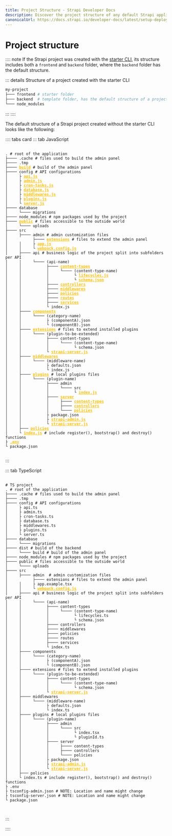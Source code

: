 ```yaml
---
title: Project Structure - Strapi Developer Docs
description: Discover the project structure of any default Strapi application.
canonicalUrl: https://docs.strapi.io/developer-docs/latest/setup-deployment-guides/file-structure.html
---
```


<style lang="scss" scoped>
  pre {
    a {
      color: #ffbf00;
      font-weight: 600;
      /* letter-spacing: .1px; */
    }
  }
</style>

# Project structure

:::: note
If the Strapi project was created with the [starter CLI](https://strapi.io/blog/announcing-the-strapi-starter-cli), its structure includes both a `frontend` and `backend` folder, where the `backend` folder has the default structure.

::: details Structure of a project created with the starter CLI

```sh
my-project
├─── frontend # starter folder
├─── backend  # template folder, has the default structure of a project
└─── node_modules
```

:::
::::

The default structure of a Strapi project created without the starter CLI looks like the following:

:::: tabs card
::: tab JavaScript
<pre>
  <code>
. <span class="token comment"># root of the application</span>
├──── .cache <span class="token comment"># files used to build the admin panel</span>
├──── .tmp
├──── <a href="/developer-docs/latest/development/admin-customization.html#build">build</a> <span class="token comment"># build of the admin panel</span>
├──── config <span class="token comment"># API configurations</span>
│     ├ <a href="/developer-docs/latest/setup-deployment-guides/configurations/optional/api.html">api.js</a>
│     ├ <a href="/developer-docs/latest/setup-deployment-guides/configurations/required/admin-panel.html">admin.js</a>
│     ├ <a href="/developer-docs/latest/setup-deployment-guides/configurations/optional/cronjobs.html">cron-tasks.js</a>
│     ├ <a href="/developer-docs/latest/setup-deployment-guides/configurations/required/databases.html#database-configuration">database.js</a>
│     ├ <a href="/developer-docs/latest/setup-deployment-guides/configurations/required/middlewares.html">middlewares.js</a>
│     ├ <a href="/developer-docs/latest/setup-deployment-guides/configurations/optional/plugins.html">plugins.js</a>
│     └ <a href="/developer-docs/latest/setup-deployment-guides/configurations/required/server.html#server-configuration">server.js</a>
├──── database
│     └──── migrations
├──── node_modules <span class="token comment"># npm packages used by the project</span>
├──── <a href="/developer-docs/latest/setup-deployment-guides/configurations/optional/public-assets.html">public</a> <span class="token comment"># files accessible to the outside world</span>
│     └──── uploads
├──── src
│     ├──── admin <span class="token comment"># admin customization files</span>
│           ├──── <a href="/developer-docs/latest/development/admin-customization.html#extension">extensions</a> <span class="token comment"># files to extend the admin panel</span>
│     │     ├ <a href="/developer-docs/latest/development/admin-customization.html#configuration-options">app.js</a>
│     │     └ <a href="/developer-docs/latest/development/admin-customization.html#webpack-configuration">webpack.config.js</a>
│     ├──── api <span class="token comment"># business logic of the project split into subfolders per API</span>
│     │     └──── (api-name)
│     │           ├──── <a href="/developer-docs/latest/development/backend-customization/models.html">content-types</a>
│     │           │     └──── (content-type-name)
│     │           │           └ <a href="/developer-docs/latest/development/backend-customization/models.html#lifecycle-hooks">lifecycles.js</a>
│     │           │           └ <a href="/developer-docs/latest/development/backend-customization/models.html#model-schema">schema.json</a>
│     │           ├──── <a href="/developer-docs/latest/development/backend-customization/controllers.html">controllers</a>
│     │           ├──── <a href="/developer-docs/latest/setup-deployment-guides/configurations/optional/middlewares.html">middlewares</a>
│     │           ├──── <a href="/developer-docs/latest/development/backend-customization/policies.html">policies</a>
│     │           ├──── <a href="/developer-docs/latest/development/backend-customization/routes.html">routes</a>
│     │           ├──── <a href="/developer-docs/latest/development/backend-customization/services.html">services</a>
│     │           └ index.js
│     ├──── <a href="/developer-docs/latest/development/backend-customization/models.html">components</a>
│     │     └──── (category-name)
│     │           ├ (componentA).json
│     │           └ (componentB).json
│     ├──── <a href="/developer-docs/latest/development/plugins-extension.html">extensions</a> <span class="token comment"># files to extend installed plugins</span>
│     │     └──── (plugin-to-be-extended)
│     │           ├──── content-types
│     │           │     └──── (content-type-name)
│     │           │           └ schema.json
│     │           └ <a href="/developer-docs/latest/developer-resources/plugin-api-reference/server.html">strapi-server.js</a>
│     ├──── <a href="/developer-docs/latest/setup-deployment-guides/configurations/optional/middlewares.html">middlewares</a>
│     │     └──── (middleware-name)
│     │           ├ defaults.json
│     │           └ index.js
│     ├──── <a href="/developer-docs/latest/development/plugins-development.html">plugins</a> <span class="token comment"># local plugins files</span>
│     │     └──── (plugin-name)
│     │           ├──── admin
│     │           │     └──── src
│     │           │           └ <a href="/developer-docs/latest/developer-resources/plugin-api-reference/admin-panel.html">index.js</a>
│     │           ├──── <a href="/developer-docs/latest/developer-resources/plugin-api-reference/server.html">server</a>
│     │           │     ├──── <a href="/developer-docs/latest/developer-resources/plugin-api-reference/server.html#content-types">content-types</a>
│     │           │     ├──── <a href="/developer-docs/latest/developer-resources/plugin-api-reference/server.html#controllers">controllers</a>
│     │           │     └──── <a href="/developer-docs/latest/developer-resources/plugin-api-reference/server.html#policies">policies</a>
│     │           ├ package.json
│     │           ├ <a href="/developer-docs/latest/developer-resources/plugin-api-reference/admin-panel.html">strapi-admin.js</a>
│     │           └ <a href="/developer-docs/latest/developer-resources/plugin-api-reference/server.html">strapi-server.js</a>
│     ├─── <a href="/developer-docs/latest/development/backend-customization/policies.html">policies</a>
│     └ <a href="/developer-docs/latest/setup-deployment-guides/configurations/optional/functions.html">index.js</a> <span class="token comment"># include register(), bootstrap() and destroy() functions</span>
├ <a href="/developer-docs/latest/setup-deployment-guides/configurations/optional/environment.html">.env</a>
└ package.json
  </code>
</pre>

:::

::: tab TypeScript
<pre>
  <code>
# TS project
. # root of the application
├──── .cache # files used to build the admin panel
├──── .tmp
├──── config # API configurations
│     ├ api.ts
│     ├ admin.ts
│     ├ cron-tasks.ts
│     ├ database.ts
│     ├ middlewares.ts
│     ├ plugins.ts
│     └ server.ts
├──── database
│     └──── migrations
├──── dist # build of the backend
│     └──── build # build of the admin panel
├──── node_modules # npm packages used by the project
├──── public # files accessible to the outside world
│     └──── uploads
├──── src
│     ├──── admin  <span class="token comment"># admin customization files</span>
│           ├──── extensions # files to extend the admin panel
│     │     ├ app.example.tsx
│     │     └ <a href="/developer-docs/latest/development/admin-customization.html#webpack-configuration">webpack.config.js</a>
│     ├──── api # business logic of the project split into subfolders per API
│     │     └──── (api-name)
│     │           ├──── content-types
│     │           │     └──── (content-type-name)
│     │           │           └ lifecycles.ts
│     │           │           └ schema.json
│     │           ├──── controllers
│     │           ├──── middlewares
│     │           ├──── policies
│     │           ├──── routes
│     │           ├──── services
│     │           └ index.ts
│     ├──── components
│     │     └──── (category-name)
│     │           ├ (componentA).json
│     │           └ (componentB).json
│     ├──── extensions # files to extend installed plugins
│     │     └──── (plugin-to-be-extended)
│     │           ├──── content-types
│     │           │     └──── (content-type-name)
│     │           │           └ schema.json
│     │           └ <a href="/developer-docs/latest/developer-resources/plugin-api-reference/server.html">strapi-server.js</a>
│     ├──── middlewares
│     │     └──── (middleware-name)
│     │           ├ defaults.json
│     │           └ index.ts
│     ├──── plugins # local plugins files
│     │     └──── (plugin-name)
│     │           ├──── admin
│     │           │     └──── src
│     │           │           └ index.tsx
│     │           │           └ pluginId.ts
│     │           ├──── server
│     │           │     ├──── content-types
│     │           │     ├──── controllers
│     │           │     └──── policies
│     │           ├ package.json
│     │           ├ <a href="/developer-docs/latest/developer-resources/plugin-api-reference/admin-panel.html">strapi-admin.js</a>
│     │           └ <a href="/developer-docs/latest/developer-resources/plugin-api-reference/server.html">strapi-server.js</a>
│     ├─── policies
│     └ index.ts # include register(), bootstrap() and destroy() functions
├ .env
├ tsconfig-admin.json # NOTE: Location and name might change
├ tsconfig-server.json # NOTE: Location and name might change
└ package.json

  </code>
</pre>
:::

::::
